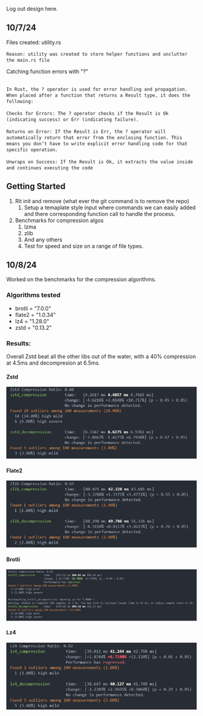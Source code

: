 Log out design here.

## 10/7/24
Files created: utility.rs

```
Reason: utility was created to store helper functions and unclutter the main.rs file
```

Catching function errors with "?"
```

In Rust, the ? operator is used for error handling and propagation. When placed after a function that returns a Result type, it does the following:

Checks for Errors: The ? operator checks if the Result is Ok (indicating success) or Err (indicating failure).

Returns on Error: If the Result is Err, the ? operator will automatically return that error from the enclosing function. This means you don’t have to write explicit error handling code for that specific operation.

Unwraps on Success: If the Result is Ok, it extracts the value inside and continues executing the code
```

## Getting Started
1. Rit init and remove (what ever the git command is to remove the repo)
    1. Setup a temaplate style input where commands we can easily added and there corresponding function call to handle the process.
2. Benchmarks for compression algos
    1. lzma
    2. zlib
    3. And any others
    4. Test for speed and size on a range of file types.
  

## 10/8/24
Worked on the benchmarks for the compression algorithms.

### Algorithms tested
- brotli = "7.0.0"
- flate2 = "1.0.34"
- lz4 = "1.28.0"
- zstd = "0.13.2"

### Results:
Overall Zstd beat all the other libs out of the water, with a 40% compression at 4.5ms and decompresion at 6.5ms.

#### Zstd
![zstd_benchmark](./content/zstd_benchmark.png)

#### Flate2
![flate2_benchmark](./content/zlib_benchmark.png)

#### Brotli
![brotli_benchmark](./content/brotli_benchmark.png)

#### Lz4
![lz4_benchmark](./content/lz4_benchmark.png)
